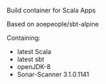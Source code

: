 Build container for Scala Apps

Based on aoepeople/sbt-alpine

Containing: 
- latest Scala
- latest sbt
- openJDK-8
- Sonar-Scanner 3.1.0.1141 